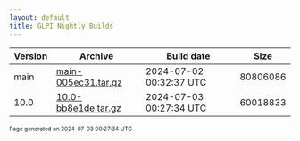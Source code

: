 ```yaml
---
layout: default
title: GLPI Nightly Builds
---
```


Version|Archive|Build date|Size
---|---|---|---
main|[main-005ec31.tar.gz](main-005ec31.tar.gz)|2024-07-02 00:32:37 UTC|80806086
10.0|[10.0-bb8e1de.tar.gz](10.0-bb8e1de.tar.gz)|2024-07-03 00:27:34 UTC|60018833

<font size="1">Page generated on 2024-07-03 00:27:34 UTC</font>
